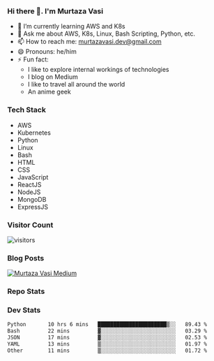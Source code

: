 ### Hi there 👋. I'm Murtaza Vasi

- 🌱 I’m currently learning AWS and K8s
- 💬 Ask me about AWS, K8s, Linux, Bash Scripting, Python, etc.
- 📫 How to reach me: murtazavasi.dev@gmail.com
- 😄 Pronouns: he/him
- ⚡ Fun fact:
  - I like to explore internal workings of technologies
  - I blog on Medium
  - I like to travel all around the world
  - An anime geek

### Tech Stack

- AWS
- Kubernetes
- Python
- Linux
- Bash
- HTML
- CSS
- JavaScript
- ReactJS
- NodeJS
- MongoDB
- ExpressJS

### Visitor Count

![visitors](https://visitor-badge.glitch.me/badge?page_id=murtazavasi.visitor-badge&left_color=green&right_color=red)

### Blog Posts

[![Murtaza Vasi Medium](https://github-readme-medium.vercel.app/?username=murtazavasi.dev&limit=3)](https://medium.com/@murtazavasi.dev)

### Repo Stats

### Dev Stats

<!--START_SECTION:waka-->

```txt
Python       10 hrs 6 mins   ██████████████████████▒░░   89.43 %
Bash         22 mins         ▓░░░░░░░░░░░░░░░░░░░░░░░░   03.29 %
JSON         17 mins         ▓░░░░░░░░░░░░░░░░░░░░░░░░   02.53 %
YAML         13 mins         ▒░░░░░░░░░░░░░░░░░░░░░░░░   01.97 %
Other        11 mins         ▒░░░░░░░░░░░░░░░░░░░░░░░░   01.72 %
```

<!--END_SECTION:waka-->

